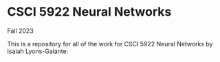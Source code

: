 # CSCI 5922 Neural Networks
Fall 2023

This is a repository for all of the work for CSCI 5922 Neural Networks by Isaiah Lyons-Galante. 